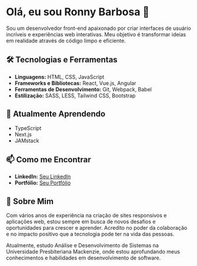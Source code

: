 # Olá, eu sou Ronny Barbosa 👋

Sou um desenvolvedor front-end apaixonado por criar interfaces de usuário incríveis e experiências web interativas. Meu objetivo é transformar ideias em realidade através de código limpo e eficiente.

## 🛠️ Tecnologias e Ferramentas

- **Linguagens:** HTML, CSS, JavaScript
- **Frameworks e Bibliotecas:** React, Vue.js, Angular
- **Ferramentas de Desenvolvimento:** Git, Webpack, Babel
- **Estilização:** SASS, LESS, Tailwind CSS, Bootstrap

## 🌱 Atualmente Aprendendo

- TypeScript
- Next.js
- JAMstack

## 📫 Como me Encontrar

- **LinkedIn:** [Seu LinkedIn](link-para-seu-linkedin)
- **Portfólio:** [Seu Portfólio](link-para-seu-portfolio)

## 🚀 Sobre Mim

Com vários anos de experiência na criação de sites responsivos e aplicações web, estou sempre em busca de novos desafios e oportunidades para crescer e aprender. Acredito no poder da colaboração e no impacto positivo que a tecnologia pode ter na vida das pessoas.

Atualmente, estudo Análise e Desenvolvimento de Sistemas na Universidade Presbiteriana Mackenzie, onde estou aprofundando meus conhecimentos e habilidades em desenvolvimento de software.
